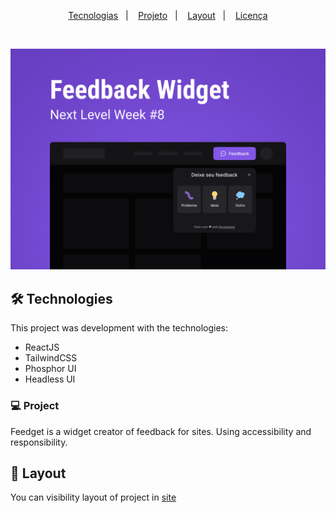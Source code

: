 <p align="center">
	<a href="#-tecnologias">Tecnologias</a>&nbsp;&nbsp;&nbsp;|&nbsp;&nbsp;&nbsp;
  <a href="#-projeto">Projeto</a>&nbsp;&nbsp;&nbsp;|&nbsp;&nbsp;&nbsp;
  <a href="#-layout">Layout</a>&nbsp;&nbsp;&nbsp;|&nbsp;&nbsp;&nbsp;
  <a href="#memo-licença">Licença</a>
</p>

<br>


<p alignt="center">
	<img src=".github/preview.jpg">
</p>

## 🛠 Technologies

This project was development with the technologies:

- ReactJS
- TailwindCSS
- Phosphor UI
- Headless UI

### 💻 Project

Feedget is a widget creator of feedback for sites. Using accessibility and responsibility.

## 🔖 Layout

You can visibility layout of project in [site](https://www.figma.com/community/file/1102912516166573468/Feedback-Widget)
